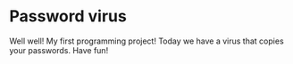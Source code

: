 # Password virus
Well well! My first programming project! Today we have a virus that copies your passwords. Have fun!
